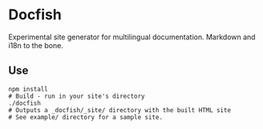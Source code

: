 # Docfish

Experimental site generator for multilingual documentation. Markdown and i18n to the bone.

## Use

    npm install
    # Build - run in your site's directory
    ./docfish
    # Outputs a _docfish/_site/ directory with the built HTML site
    # See example/ directory for a sample site.
